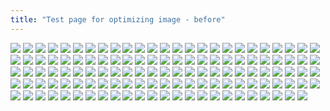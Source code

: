 ```yaml
---
title: "Test page for optimizing image - before"
---
```


![](/img/optimized_content/before/24_banner.jpg)
![](/img/optimized_content/before/174_174_bank.jpg)
![](/img/optimized_content/before/170629_shoppingtv_160x160.jpg)
![](/img/optimized_content/before/180329_pc_genre_213x598_appliance_campaign.jpg)
![](/img/optimized_content/before/180329_pc_genre_213x598_auto.jpg)
![](/img/optimized_content/before/180329_pc_genre_213x598_baby_campaign.jpg)
![](/img/optimized_content/before/180329_pc_genre_213x598_beauty.jpg)
![](/img/optimized_content/before/180329_pc_genre_213x598_computer.jpg)
![](/img/optimized_content/before/180329_pc_genre_213x598_daily.jpg)
![](/img/optimized_content/before/180329_pc_genre_213x598_drink_campaign.jpg)
![](/img/optimized_content/before/180329_pc_genre_213x598_fashion1_men.jpg)
![](/img/optimized_content/before/180329_pc_genre_213x598_fashion2_campaign_men.jpg)
![](/img/optimized_content/before/180329_pc_genre_213x598_food_motherpre.jpg)
![](/img/optimized_content/before/180329_pc_genre_213x598_group1.jpg)
![](/img/optimized_content/before/180329_pc_genre_213x598_group2.jpg)
![](/img/optimized_content/before/180329_pc_genre_213x598_group3_card.jpg)
![](/img/optimized_content/before/180329_pc_genre_213x598_hobby.jpg)
![](/img/optimized_content/before/180329_pc_genre_213x598_interior.jpg)
![](/img/optimized_content/before/180329_pc_genre_213x598_media.jpg)
![](/img/optimized_content/before/180329_pc_genre_213x598_pet.jpg)
![](/img/optimized_content/before/180329_pc_genre_213x598_service.jpg)
![](/img/optimized_content/before/180329_pc_genre_213x598_sports_campaign.jpg)
![](/img/optimized_content/before/180402_pc_sidepanel_left_168x598_mothers.gif)
![](/img/optimized_content/before/180402_pc_sidepanel_right_213x598_mothers.gif)
![](/img/optimized_content/before/180414_pc_rightbanner_rbic_215x145.jpg)
![](/img/optimized_content/before/20130917_machiraku_160x160.jpg)
![](/img/optimized_content/before/20140225_timesale_white_160x160.gif)
![](/img/optimized_content/before/20150725_Rmagazine_300x60.jpg)
![](/img/optimized_content/before/20161107_r10s_pgmarket.jpg)
![](/img/optimized_content/before/20161107_r10s_sample_200x200.jpg)
![](/img/optimized_content/before/20170130_cocacola_gateway_200x200.gif)
![](/img/optimized_content/before/20170901_furusato_200x200.jpg)
![](/img/optimized_content/before/20171227_rakken_200x200.jpg)
![](/img/optimized_content/before/20180104_kao_200x200.jpg)
![](/img/optimized_content/before/20180215_sanrio_200x200.jpg)
![](/img/optimized_content/before/20180330_machiraku_200x200.jpg)
![](/img/optimized_content/before/20180402_mother_200x200.jpg)
![](/img/optimized_content/before/20180406_disney_200x200.jpg)
![](/img/optimized_content/before/20180412_01_200x200.jpg)
![](/img/optimized_content/before/20180412_02_200x200.jpg)
![](/img/optimized_content/before/20180412_03_200x200.jpg)
![](/img/optimized_content/before/20180412_04_200x200.jpg)
![](/img/optimized_content/before/20180412_05_200x200.jpg)
![](/img/optimized_content/before/20180414_marathon_honban_04_top_215x145.gif)
![](/img/optimized_content/before/andQR.png)
![](/img/optimized_content/before/apibtnl.gif)
![](/img/optimized_content/before/apibtnr.gif)
![](/img/optimized_content/before/apple128x38.jpg)
![](/img/optimized_content/before/btn_popup_close_frame.gif)
![](/img/optimized_content/before/cado_stem620_60s.jpg)
![](/img/optimized_content/before/card_7panda.gif)
![](/img/optimized_content/before/cardloan0406.gif)
![](/img/optimized_content/before/ccjc_gateway.jpg)
![](/img/optimized_content/before/ccp_mahouki_60s.jpg)
![](/img/optimized_content/before/coupon.gif)
![](/img/optimized_content/before/dlv0402.jpg)
![](/img/optimized_content/before/doppelganger_multitable.jpg)
![](/img/optimized_content/before/doshisha_futondryer_na.jpg)
![](/img/optimized_content/before/en.gif)
![](/img/optimized_content/before/footer_fcb_logo.png)
![](/img/optimized_content/before/google_128x38.jpg)
![](/img/optimized_content/before/group_books_img.jpg)
![](/img/optimized_content/before/hoken0929.jpg)
![](/img/optimized_content/before/icon_bank.gif)
![](/img/optimized_content/before/icon_card.gif)
![](/img/optimized_content/before/icon_life.gif)
![](/img/optimized_content/before/icon_mobile.gif)
![](/img/optimized_content/before/icon_ranking.gif)
![](/img/optimized_content/before/icon_travel.gif)
![](/img/optimized_content/before/iosQR.png)
![](/img/optimized_content/before/kao_mall.jpg)
![](/img/optimized_content/before/kuji.gif)
![](/img/optimized_content/before/loading_icon.gif)
![](/img/optimized_content/before/loading_icon2.gif)
![](/img/optimized_content/before/loan_0yen.png)
![](/img/optimized_content/before/logo_bank.png)
![](/img/optimized_content/before/logo_books.gif)
![](/img/optimized_content/before/logo_card.gif)
![](/img/optimized_content/before/logo_delivery.jpg)
![](/img/optimized_content/before/logo_mart.jpg)
![](/img/optimized_content/before/logo_mitsumori.gif)
![](/img/optimized_content/before/logo_mobile.jpg)
![](/img/optimized_content/before/logo_music.png)
![](/img/optimized_content/before/logo_seimei.png)
![](/img/optimized_content/before/logo_websearch.png)
![](/img/optimized_content/before/marathon_PC_honban_timesale_0959_204x82.gif)
![](/img/optimized_content/before/mart0413.jpg)
![](/img/optimized_content/before/mini0701.jpg)
![](/img/optimized_content/before/mobile0115.jpg)
![](/img/optimized_content/before/mother_B.jpg)
![](/img/optimized_content/before/music0323.png)
![](/img/optimized_content/before/okaimonopanda_top_200x200.gif)
![](/img/optimized_content/before/panasonic_rulo_mc-rs800.jpg)
![](/img/optimized_content/before/ribbon1_optimized.png)
![](/img/optimized_content/before/rmagazine_logo.png)
![](/img/optimized_content/before/sodastream_source_v3.jpg)
![](/img/optimized_content/before/t_1.gif)
![](/img/optimized_content/before/t.gif)
![](/img/optimized_content/before/tool201711.jpg)
![](/img/optimized_content/before/top_0411_genre_goldenweek.jpg)
![](/img/optimized_content/before/top_0411_srdk0403.jpg)
![](/img/optimized_content/before/top_0413_disney_pickup.jpg)
![](/img/optimized_content/before/top_0413_disney_special_remember-me.jpg)
![](/img/optimized_content/before/top_0413_mother_day.jpg)
![](/img/optimized_content/before/top_0413_srdk0405.jpg)
![](/img/optimized_content/before/top_0416_kitchen_hugmug.jpg)
![](/img/optimized_content/before/top_0416_rba_matome75.jpg)
![](/img/optimized_content/before/top_0416_rmagazine_collaboration_1804yuki.jpg)
![](/img/optimized_content/before/top_1110_nba.jpg)
![](/img/optimized_content/before/toto_over.gif)
![](/img/optimized_content/before/arrow.png)
![](/img/optimized_content/before/female.png)
![](/img/optimized_content/before/main_ttl.png)
![](/img/optimized_content/before/male.png)
![](/img/optimized_content/before/outdoor_txt.png)
![](/img/optimized_content/before/price_btn_f.png)
![](/img/optimized_content/before/price_btn_m.png)
![](/img/optimized_content/before/price_btn_tent.png)
![](/img/optimized_content/before/read_txt.png)
![](/img/optimized_content/before/small_txt01.png)
![](/img/optimized_content/before/small_txt02.png)
![](/img/optimized_content/before/small_txt03.png)
![](/img/optimized_content/before/small_txt04.png)
![](/img/optimized_content/before/small_txt05.png)